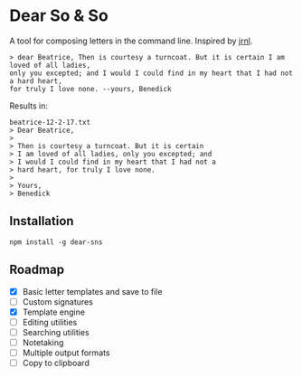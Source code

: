 # Dear So & So

A tool for composing letters in the command line. Inspired by [jrnl](http://jrnl.sh/).

```
> dear Beatrice, Then is courtesy a turncoat. But it is certain I am loved of all ladies,
only you excepted; and I would I could find in my heart that I had not a hard heart,
for truly I love none. --yours, Benedick
```

Results in:

```  
beatrice-12-2-17.txt
> Dear Beatrice,
> 
> Then is courtesy a turncoat. But it is certain
> I am loved of all ladies, only you excepted; and
> I would I could find in my heart that I had not a
> hard heart, for truly I love none.
> 
> Yours,
> Benedick
```

## Installation
```
npm install -g dear-sns
```

## Roadmap
* [x] Basic letter templates and save to file
* [ ] Custom signatures
* [x] Template engine
* [ ] Editing utilities
* [ ] Searching utilities
* [ ] Notetaking
* [ ] Multiple output formats
* [ ] Copy to clipboard
